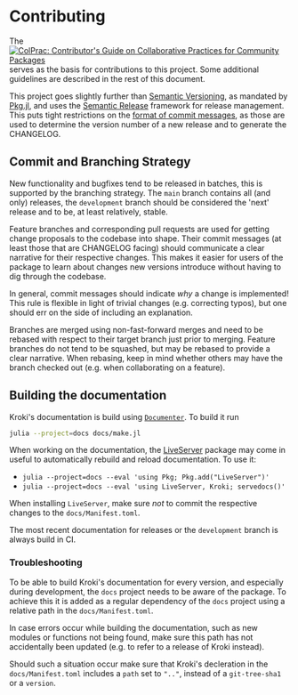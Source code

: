 # Contributing

The [![ColPrac: Contributor's Guide on Collaborative Practices for Community
Packages](https://img.shields.io/badge/ColPrac-Contributor's%20Guide-blueviolet)](https://colprac.sciml.ai/)
serves as the basis for contributions to this project. Some additional
guidelines are described in the rest of this document.

This project goes slightly further than [Semantic
Versioning](https://semver.org), as mandated by
[Pkg.jl](https://julialang.github.io/Pkg.jl), and uses the [Semantic
Release](https://semantic-release.gitbook.io) framework for release management.
This puts tight restrictions on the [format of commit
messages](https://semantic-release.gitbook.io/semantic-release/#commit-message-format),
as those are used to determine the version number of a new release and to
generate the CHANGELOG.

## Commit and Branching Strategy

New functionality and bugfixes tend to be released in batches, this is
supported by the branching strategy. The `main` branch contains all (and only)
releases, the `development` branch should be considered the 'next' release and
to be, at least relatively, stable.

Feature branches and corresponding pull requests are used for getting change
proposals to the codebase into shape. Their commit messages (at least those
that are CHANGELOG facing) should communicate a clear narrative for their
respective changes. This makes it easier for users of the package to learn
about changes new versions introduce without having to dig through the
codebase.

In general, commit messages should indicate _why_ a change is implemented! This
rule is flexible in light of trivial changes (e.g. correcting typos), but one
should err on the side of including an explanation.

Branches are merged using non-fast-forward merges and need to be rebased with
respect to their target branch just prior to merging. Feature branches do not
tend to be squashed, but may be rebased to provide a clear narrative. When
rebasing, keep in mind whether others may have the branch checked out (e.g.
when collaborating on a feature).

## Building the documentation

Kroki's documentation is build using
[`Documenter`](https://github.com/JuliaDocs/Documenter.jl). To build it run

```sh
julia --project=docs docs/make.jl
```

When working on the documentation, the
[LiveServer](https://github.com/tlienart/LiveServer.jl) package may come in
useful to automatically rebuild and reload documentation. To use it:

* `julia --project=docs --eval 'using Pkg; Pkg.add("LiveServer")'`
* `julia --project=docs --eval 'using LiveServer, Kroki; servedocs()'`

When installing `LiveServer`, make sure _not_ to commit the respective changes
to the `docs/Manifest.toml`.

The most recent documentation for releases or the `development` branch is
always build in CI.

### Troubleshooting

To be able to build Kroki's documentation for every version, and especially
during development, the `docs` project needs to be aware of the package. To
achieve this it is added as a regular dependency of the `docs` project using a
relative path in the `docs/Manifest.toml`.

In case errors occur while building the documentation, such as new modules or
functions not being found, make sure this path has not accidentally been
updated (e.g. to refer to a release of Kroki instead).

Should such a situation occur make sure that Kroki's decleration in the
`docs/Manifest.toml` includes a `path` set to `".."`, instead of a
`git-tree-sha1` or a `version`.
